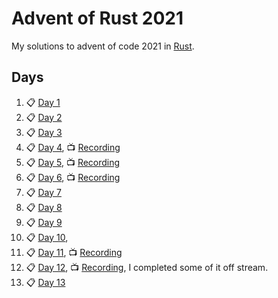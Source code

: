 # Advent of Rust 2021

My solutions to advent of code 2021 in [Rust](https://www.rust-lang.org/).

## Days

1. :clipboard: [Day 1](https://github.com/k0nserv/advent-of-rust-2021/blob/main/src/day01.rs)
1. :clipboard: [Day 2](https://github.com/k0nserv/advent-of-rust-2021/blob/main/src/day02.rs)
1. :clipboard: [Day 3](https://github.com/k0nserv/advent-of-rust-2021/blob/main/src/day03.rs)
1. :clipboard: [Day 4](https://github.com/k0nserv/advent-of-rust-2021/blob/main/src/day04.rs), :tv: [Recording](https://www.twitch.tv/videos/1223707642)
1. :clipboard: [Day 5](https://github.com/k0nserv/advent-of-rust-2021/blob/main/src/day05.rs), :tv: [Recording](https://www.twitch.tv/videos/1224768008)
1. :clipboard: [Day 6](https://github.com/k0nserv/advent-of-rust-2021/blob/main/src/day06.rs), :tv: [Recording](https://www.twitch.tv/videos/1226014791)
1. :clipboard: [Day 7](https://github.com/k0nserv/advent-of-rust-2021/blob/main/src/day07.rs)
1. :clipboard: [Day 8](https://github.com/k0nserv/advent-of-rust-2021/blob/main/src/day08.rs)
1. :clipboard: [Day 9](https://github.com/k0nserv/advent-of-rust-2021/blob/main/src/day09.rs)
1. :clipboard: [Day 10](https://github.com/k0nserv/advent-of-rust-2021/blob/main/src/day10.rs),
1. :clipboard: [Day 11](https://github.com/k0nserv/advent-of-rust-2021/blob/main/src/day11.rs), :tv: [Recording](https://www.twitch.tv/videos/1231545935)
1. :clipboard: [Day 12](https://github.com/k0nserv/advent-of-rust-2021/blob/main/src/day12.rs), :tv: [Recording](https://www.twitch.tv/videos/1231545935?t=00h49m02s), I completed some of it off stream.
1. :clipboard: [Day 13](https://github.com/k0nserv/advent-of-rust-2021/blob/main/src/day13.rs)
